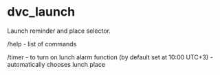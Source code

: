 # dvc_launch
Launch reminder and place selector.


/help - list of commands

/timer - to turn on lunch alarm function (by default set at 10:00 UTC+3) - automatically chooses lunch place
